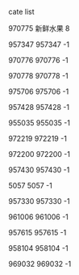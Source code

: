 cate list

970775 新鲜水果 8

957347 957347 -1

970776 970776 -1

970778 970778 -1

975706 975706 -1

957428 957428 -1

955035 955035 -1

972219 972219 -1

972200 972200 -1

957430 957430 -1

5057 5057 -1

957330 957330 -1

961006 961006 -1

957615 957615 -1

958104 958104 -1

969032 969032 -1

